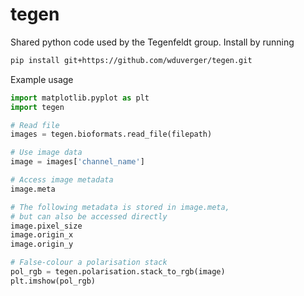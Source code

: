 # tegen

Shared python code used by the Tegenfeldt group. Install by running

``` bash
pip install git+https://github.com/wduverger/tegen.git
```

Example usage

```python
import matplotlib.pyplot as plt
import tegen

# Read file
images = tegen.bioformats.read_file(filepath)

# Use image data
image = images['channel_name']

# Access image metadata
image.meta

# The following metadata is stored in image.meta, 
# but can also be accessed directly
image.pixel_size
image.origin_x
image.origin_y

# False-colour a polarisation stack
pol_rgb = tegen.polarisation.stack_to_rgb(image)
plt.imshow(pol_rgb)
```